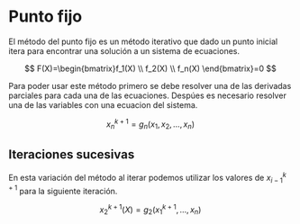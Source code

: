# Punto fijo

El método del punto fijo es un método iterativo que dado un punto inicial itera para encontrar una solución a un sistema de ecuaciones.

$$
F(X)=\begin{bmatrix}f_1(X) \\ f_2(X) \\ f_n(X) \end{bmatrix}=0
$$

Para poder usar este método primero se debe resolver una de las derivadas parciales para cada una de las ecuaciones. Despúes es necesario
resolver una de las variables con una ecuacion del sistema.

$$
  x_n^{k+1} = g_n(x_1, x_2, \ldots, x_n)
$$

## Iteraciones sucesivas

En esta variación del método al iterar podemos utilizar los valores de $x^{k+1}_{i-1}$ para la siguiente iteración.

$$
x^{k+1}_{2}(X)=g_2(x^{k+1}_1,\ldots,x_n)
$$
